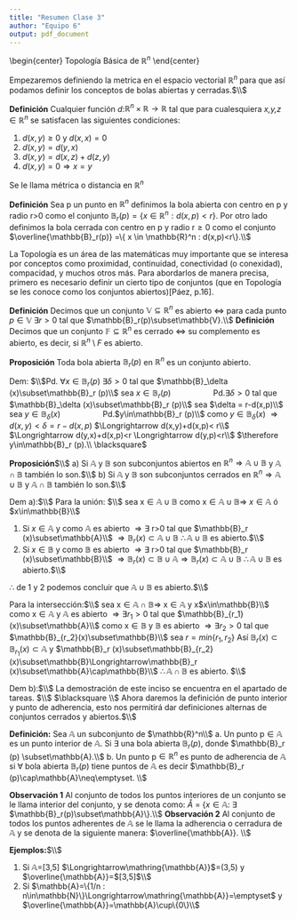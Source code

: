 ```yaml
---
title: "Resumen Clase 3"
author: "Equipo 6"
output: pdf_document
---
```


\begin{center}
Topología Básica de $\mathbb{R}^n$
\end{center}

Empezaremos definiendo la metrica en el espacio vectorial $\mathbb{R}^n$ para que así podamos definir los conceptos de bolas abiertas y cerradas.$\\$

**Definición**
Cualquier función *d*:$\mathbb{R}^n \times\mathbb{R}\rightarrow\mathbb{R}$ tal que para cualesquiera *x,y,z* $\in\mathbb{R}^n$ se satisfacen las siguientes condiciones:

1. $d(x,y)\geq 0$ y $d(x,x)=0$
2. $d(x,y)=d(y,x)$
3. $d(x,y)=d(x,z)+d(z,y)$
4. $d(x,y)=0 \Rightarrow x=y$

Se le llama métrica o distancia en $\mathbb{R}^n$

**Definición**
Sea p un punto en $\mathbb{R}^n$ definimos la bola abierta con centro en p y radio r>0 como el conjunto $\mathbb{B}_r(p) =\{ x \in \mathbb{R}^n : d(x,p)<r\}$.
Por otro lado definimos la bola cerrada con centro en p y radio r$\geq 0$ como el conjunto $\overline{\mathbb{B}_r(p)} =\{ x \in \mathbb{R}^n : d(x,p)<r\}.\\$

La Topología es un área de las matemáticas muy importante que se interesa por conceptos como proximidad, continuidad, conectividad (o conexidad), compacidad, y muchos otros más. Para abordarlos de manera precisa, primero es necesario definir un cierto tipo de conjuntos (que en Topología se les conoce como los conjuntos abiertos)[Páez, p.16].

**Definición** 
Decimos que un conjunto $\mathbb{V}\subseteq\mathbb{R}^n$ es abierto $\iff$ para cada punto *p*$\in\mathbb{V}$ $\exists r>0$ tal que $\mathbb{B}_r(p)\subset\mathbb{V}.\\$
**Definición**
Decimos que un conjunto $\mathbb{F}\subseteq\mathbb{R}^n$ es cerrado $\iff$ su complemento es abierto, es decir, si $\mathbb{R}^n\setminus F$ es abierto.

**Proposición**
Toda bola abierta $\mathbb{B}_r(p)$ en $\mathbb{R}^n$ es un conjunto abierto.

Dem:
$\\$Pd. $\forall x\in\mathbb{B}_r(p)$ $\exists\delta>0$ tal que $\mathbb{B}_\delta (x)\subset\mathbb{B}_r (p)\\$
sea $x\in\mathbb{B}_r (p)\hspace{2cm}$             Pd.$\exists\delta>0$ tal que $\mathbb{B}_\delta (x)\subset\mathbb{B}_r (p)\\$
sea $\delta = r-d(x,p)\\$
sea $y\in\mathbb{B}_\delta (x)\hspace{2cm}$ Pd.$y\in\mathbb{B}_r (p)\\$
como $y\in\mathbb{B}_\delta (x)$ $\Longrightarrow d(x,y)<\delta = r-d(x,p)$ $\Longrightarrow d(x,y)+d(x,p)< r\\$
$\Longrightarrow d(y,x)+d(x,p)<r \Longrightarrow d(y,p)<r\\$
$\therefore y\in\mathbb{B}_r (p).\\ \blacksquare$

**Proposición**$\\$
a) Si $\mathbb{A}$ y $\mathbb{B}$ son subconjuntos abiertos en $\mathbb{R}^n \Longrightarrow \mathbb{A}\cup\mathbb{B}$ y $\mathbb{A}\cap\mathbb{B}$ también lo son.$\\$
b) Si $\mathbb{A}$ y $\mathbb{B}$ son subconjuntos cerrados en $\mathbb{R}^n \Longrightarrow \mathbb{A}\cup\mathbb{B}$ y $\mathbb{A}\cap\mathbb{B}$ también lo son.$\\$

Dem a):$\\$
Para la unión: $\\$
sea x$\in\mathbb{A}\cup\mathbb{B}$ como x$\in\mathbb{A}\cup\mathbb{B}\Longrightarrow$ $x\in\mathbb{A}$ ó $x\in\mathbb{B}\\$

1. Si $x\in\mathbb{A}$ y como $\mathbb{A}$ es abierto $\Longrightarrow\exists$ r>0 tal que $\mathbb{B}_r (x)\subset\mathbb{A}\\$
   $\Longrightarrow\mathbb{B}_r (x)\subset\mathbb{A}\cup\mathbb{B}$
   $\therefore \mathbb{A}\cup\mathbb{B}$ es abierto.$\\$
2. Si $x\in\mathbb{B}$ y como $\mathbb{B}$ es abierto $\Longrightarrow\exists$ r>0 tal que $\mathbb{B}_r (x)\subset\mathbb{B}\\$
   $\Longrightarrow\mathbb{B}_r (x)\subset\mathbb{B}\cup\mathbb{A}$$\Longrightarrow\mathbb{B}_r (x)\subset\mathbb{A}\cup\mathbb{B}$
   $\therefore \mathbb{A}\cup\mathbb{B}$ es abierto.$\\$
  
$\therefore$ de 1 y 2 podemos concluir que $\mathbb{A}\cup\mathbb{B}$ es abierto.$\\$
   
Para la intersección:$\\$
sea x$\in\mathbb{A}\cap\mathbb{B}\Longrightarrow$ x$\in\mathbb{A}$ y x$x\in\mathbb{B}\\$
como x$\in\mathbb{A}$ y $\mathbb{A}$ es abierto $\Longrightarrow\exists r_1>0$ tal que $\mathbb{B}_{r_1}(x)\subset\mathbb{A}\\$
como x$\in\mathbb{B}$ y $\mathbb{B}$ es abierto $\Longrightarrow\exists r_2>0$ tal que $\mathbb{B}_{r_2}(x)\subset\mathbb{B}\\$
sea $r=min\{r_1,r_2\}$ Así $\mathbb{B}_r (x)\subset\mathbb{B}_{r_1}(x)\subset\mathbb{A}$ y $\mathbb{B}_r (x)\subset\mathbb{B}_{r_2}(x)\subset\mathbb{B}\Longrightarrow\mathbb{B}_r (x)\subset\mathbb{A}\cap\mathbb{B}\\$
$\therefore\mathbb{A}\cap\mathbb{B}$ es abierto. $\\$

Dem b):$\\$
La demostración de este inciso se encuentra en el apartado de tareas. $\\$
$\blacksquare \\$
Ahora daremos la definición de punto interior y punto de adherencia, esto nos permitirá dar definiciones alternas de conjuntos cerrados y abiertos.$\\$

**Definición:** Sea $\mathbb{A}$ un subconjunto de $\mathbb{R}^n\\$
a. Un punto p$\in\mathbb{A}$ es un punto interior de $\mathbb{A}.$ Si $\exists$ una bola abierta $\mathbb{B}_r (p)$, donde $\mathbb{B}_r (p) \subset\mathbb{A}.\\$
b. Un punto p$\in\mathbb{R}^n$ es punto de adherencia de $\mathbb{A}$ si $\forall$ bola abierta $\mathbb{B}_r (p)$ tiene puntos de $\mathbb{A}$ es decir $\mathbb{B}_r (p)\cap\mathbb{A}\neq\emptyset. \\$

**Observación 1** Al conjunto de todos los puntos interiores de un conjunto se le llama interior del conjunto, y se denota como:
$\mathring{A}$ = $\{x\in\mathbb{A}$: $\exists$ $\mathbb{B}_r(p)\subset\mathbb{A}\}.\\$
**Observación 2** Al conjunto de todos los puntos adherentes de $\mathbb{A}$ se le llama la adherencia o cerradura de $\mathbb{A}$ y se denota de la siguiente manera: $\overline{\mathbb{A}}. \\$

**Ejemplos:**$\\$
1. Si $\mathbb{A}=$[3,5] $\Longrightarrow\mathring{\mathbb{A}}$=(3,5) y $\overline{\mathbb{A}}=$[3,5]$\\$
2. Si $\mathbb{A}=\{1/n : n\in\mathbb{N}\}\Longrightarrow\mathring{\mathbb{A}}=\emptyset$ y $\overline{\mathbb{A}}=\mathbb{A}\cup\{0\}\\$






